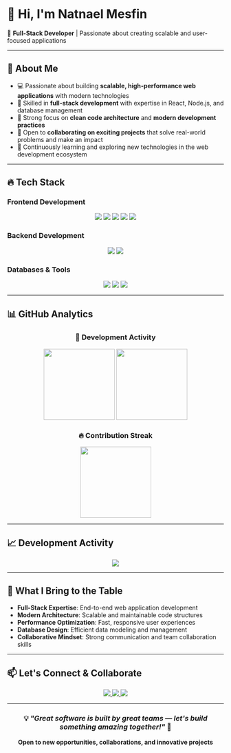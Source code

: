 # 👋 Hi, I'm **Natnael Mesfin**  
🚀 **Full-Stack Developer** | Passionate about creating scalable and user-focused applications   

---

## 🌟 About Me  
- 💻 Passionate about building **scalable, high-performance web applications** with modern technologies
- 🎯 Skilled in **full-stack development** with expertise in React, Node.js, and database management
- 🔧 Strong focus on **clean code architecture** and **modern development practices**
- 🤝 Open to **collaborating on exciting projects** that solve real-world problems and make an impact
- 🌱 Continuously learning and exploring new technologies in the web development ecosystem

---

## 🔥 Tech Stack  

### **Frontend Development**
<p align="center">
  <img src="https://img.shields.io/badge/-React-61DAFB?style=for-the-badge&logo=react&logoColor=white" /> 
  <img src="https://img.shields.io/badge/-Next.js-000000?style=for-the-badge&logo=next.js&logoColor=white" /> 
  <img src="https://img.shields.io/badge/-TailwindCSS-38B2AC?style=for-the-badge&logo=tailwind-css&logoColor=white" /> 
  <img src="https://img.shields.io/badge/-Bootstrap-563D7C?style=for-the-badge&logo=bootstrap&logoColor=white" /> 
  <img src="https://img.shields.io/badge/-HTML5-E34F26?style=for-the-badge&logo=html5&logoColor=white" />
</p>

### **Backend Development**
<p align="center">
  <img src="https://img.shields.io/badge/-Node.js-339933?style=for-the-badge&logo=node.js&logoColor=white" /> 
  <img src="https://img.shields.io/badge/-Express.js-000000?style=for-the-badge&logo=express&logoColor=white" /> 
</p>

### **Databases & Tools**
<p align="center">
  <img src="https://img.shields.io/badge/-MongoDB-47A248?style=for-the-badge&logo=mongodb&logoColor=white" /> 
  <img src="https://img.shields.io/badge/-MySQL-4479A1?style=for-the-badge&logo=mysql&logoColor=white" />
  <img src="https://img.shields.io/badge/-Git-F05032?style=for-the-badge&logo=git&logoColor=white" />
</p>

---

## 📊 GitHub Analytics  

<div align="center">

### 🚀 Development Activity
<img src="https://github-readme-stats.vercel.app/api?username=natnaelmesfin705&show_icons=true&theme=tokyonight&hide_border=true&include_all_commits=true" height="165" />
<img src="https://github-readme-stats.vercel.app/api/top-langs/?username=natnaelmesfin705&layout=compact&theme=tokyonight&hide_border=true&langs_count=8" height="165" />

### 🔥 Contribution Streak
<img src="https://github-readme-streak-stats.herokuapp.com/?user=natnaelmesfin705&theme=tokyonight&hide_border=true" height="165" />

</div>

---

## 📈 Development Activity  

<p align="center">
  <img src="https://github-readme-activity-graph.vercel.app/graph?username=natnaelmesfin705&theme=tokyo-night&hide_border=true&area=true&custom_title=My%20Recent%20Contributions" />
</p>

---

## 🎯 What I Bring to the Table

- **Full-Stack Expertise**: End-to-end web application development
- **Modern Architecture**: Scalable and maintainable code structures
- **Performance Optimization**: Fast, responsive user experiences
- **Database Design**: Efficient data modeling and management
- **Collaborative Mindset**: Strong communication and team collaboration skills

---

## 📫 Let's Connect & Collaborate

<p align="center">
  <a href="https://github.com/natnaelmesfin705">
    <img src="https://img.shields.io/badge/-GitHub-181717?style=for-the-badge&logo=github&logoColor=white" />
  </a>
  <a href="https://linkedin.com/in/natnaelmesfin705">
    <img src="https://img.shields.io/badge/-LinkedIn-0077B5?style=for-the-badge&logo=linkedin&logoColor=white" />
  </a>
  <a href="mailto:nnatnaelmesfin@gmail.com">
    <img src="https://img.shields.io/badge/-Email-D14836?style=for-the-badge&logo=gmail&logoColor=white" />
  </a>
</p>

---

<div align="center">

### 💡 *"Great software is built by great teams — let's build something amazing together!"* 🚀

**Open to new opportunities, collaborations, and innovative projects**

</div>
